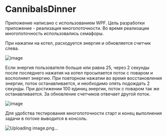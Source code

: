 # CannibalsDinner
Приложение написано с использованием WPF. Цель разработки приложение - реализация многопоточности.
Во время реализации многопоточность использовались семафоры.

При нажатии на котел, расходуется энергия и обновляется счетчик слева.

![image](https://github.com/user-attachments/assets/1bcd042f-668b-40be-9ed3-2d5c88bb8503)

Если энергия пользователя больше или равна 25, через 2 секунды после последнего нажатия на котел просыпается поток с поваром и восполняет энергию.
При повторном нажатии во время восстановления энергии, поток останавливается, и необходимо опять подождать 2 секунды.
При достижении 100 единиц энергии, поток с поваром так же останавливается.
За обновление счетчиков отвечает другой поток.

![image](https://github.com/user-attachments/assets/64997c24-7920-4ab4-9135-8e08d946344c)

Для удобства тестирования многопоточности старт и конец выполнения задачи в потоке выводится в консоль.

![Uploading image.png…]()
